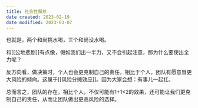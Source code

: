 ```yaml
---
title: 社会性懈怠
date created: 2023-02-19
date modified: 2023-03-07
---
```


也就是，两个和尚挑水喝，三个和尚没水喝。

和[[公地悲剧]]有点像，假如我们出一半力，又不会引起注意，那为什么要使出全力呢？

反方向看，做决策时，个人也会更克制自己的责任，相比于个人，团队有愿意冒更大风险的倾向。这属于[[风险分摊效应]]。因为大家会想：有事儿一起扛。

总而言之，团队的存在，相比个人，不仅可能有1+1<2的效果，还可能让我们更克制自己的责任，从而让团队做出更高风险的选择。
